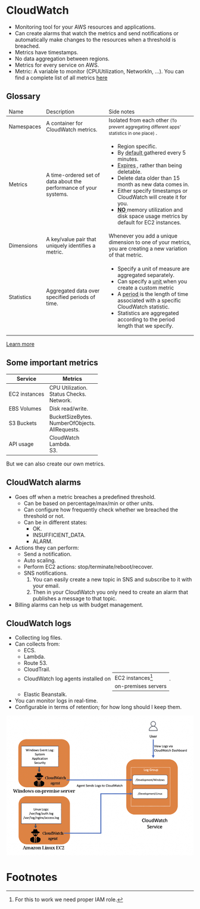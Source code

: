 # CloudWatch

- Monitoring tool for your AWS resources and applications.
- Can create alarms that watch the metrics and send notifications or automatically make changes to the resources when a threshold is breached.
- Metrics have timestamps.
- No data aggregation between regions.
- Metrics for every service on AWS.
- Metric: A variable to monitor (CPUUtilization, NetworkIn, ...). You can find a complete list of all metrics [here](https://docs.aws.amazon.com/AWSEC2/latest/UserGuide/viewing_metrics_with_cloudwatch.html)

## Glossary

<table>
  <thead>
    <tr>
      <td>Name</td>
      <td>Description</td>
      <td>Side notes</td>
    </tr>
  </thead>
  <tbody>
    <tr>
      <td>Namespaces</td>
      <td>A container for CloudWatch metrics.</td>
      <td>
        Isolated from each other
        <small>
          (To prevent aggregating different apps' statistics in one place)
        </small>
        .
      </td>
    </tr>
    <tr>
      <td>Metrics</td>
      <td>A time-ordered set of data about the performance of your systems.</td>
      <td>
        <ul>
          <li>Region specific.</li>
          <li>
            By
            <span style="
                text-decoration: underline dotted;
                text-underline-offset: 0.1em;
                cursor: help;
              "
              title="Can be changed to 1 minute, but it is more expensive."
            >
              default
            </span>
            gathered every 5 minutes.
          </li>
          <li>
            <span
              style="
                text-decoration: underline dotted;
                text-underline-offset: 0.1em;
                cursor: help;
              "
              title="After 15 month of no new data."
            >
              Expires
            </span>,
            rather than being deletable.
          </li>
          <li>Delete data older than 15 month as new data comes in.</li>
          <li>
            Either specify timestamps or CloudWatch will create it for you.
          </li>
          <li>
            <b 
              style="
                text-decoration: underline dotted;
                text-underline-offset: 0.1em;
                cursor: help;
              "
              title="Install CloudWatch Agent in your instances first"
            >
              NO
            </b>
            memory utilization and disk space usage metrics by default for
            EC2 instances.
          </li>
        </ul>
      </td>
    </tr>
    <tr>
      <td>Dimensions</td>
      <td>A key/value pair that uniquely identifies a metric.</td>
      <td>
        Whenever you add a unique dimension to one of your metrics, you are
        creating a new variation of that metric.
      </td>
    </tr>
    <tr>
      <td>Statistics</td>
      <td>Aggregated data over specified periods of time.</td>
      <td>
        <ul>
          <li>Specify a unit of measure are aggregated separately.</li>
          <li>
            Can specify a
            <span
              style="
                text-decoration: underline dotted;
                text-underline-offset: 0.1em;
                cursor: help;
              "
              title="Default unit: None"
            >
              unit
            </span>
            when you create a custom metric
          </li>
          <li>
            A
            <span
              style="
                text-decoration: underline dotted;
                text-underline-offset: 0.1em;
                cursor: help;
              "
              title="The default value is 60 seconds."
            >
              period
            </span>
            is the length of time associated with a specific CloudWatch
            statistic.
          </li>
          <li>
            Statistics are aggregated according to the period length that we
            specify.
          </li>
        </ul>
      </td>
    </tr>
  </tbody>
</table>

[Learn more](https://tutorialsdojo.com/amazon-cloudwatch/)

## Some important metrics

| Service       | Metrics                                                |
| ------------- | ------------------------------------------------------ |
| EC2 instances | CPU Utilization.<br/>Status Checks.<br/>Network.       |
| EBS Volumes   | Disk read/write.                                       |
| S3 Buckets    | BucketSizeBytes.<br/>NumberOfObjects.<br/>AllRequests. |
| API usage     | CloudWatch<br/>Lambda.<br/>S3.                         |

But we can also create our own metrics.

## CloudWatch alarms

- Goes off when a metric breaches a predefined threshold.
  - Can be based on percentage/max/min or other units.
  - Can configure how frequently check whether we breached the threshold or not.
  - Can be in different states:
    - OK.
    - INSUFFICIENT_DATA.
    - ALARM.
- Actions they can perform:
  - Send a notification.
  - Auto scaling.
  - Perform EC2 actions: stop/terminate/reboot/recover.
  - SNS notifications.
    1. You can easily create a new topic in SNS and subscribe to it with your email.
    2. Then in your CloudWatch you only need to create an alarm that publishes a message to that topic.
- Billing alarms can help us with budget management.

## CloudWatch logs

- Collecting log files.
- Can collects from:
  - ECS.
  - Lambda.
  - Route 53.
  - CloudTrail.
  - CloudWatch log agents installed on <table style="display:inline"><tr><td>EC2 instances[^1]</td></tr><tr><td>on-premises servers</td></tr></table>.
  - Elastic Beanstalk.
- You can monitor logs in real-time.
- Configurable in terms of retention; for how long should I keep them.

![How CloudWatch logs can collect logs from different sources with its agent](./cloudwatch-log-agent.png)

# Footnotes

[^1]: For this to work we need proper IAM role.

